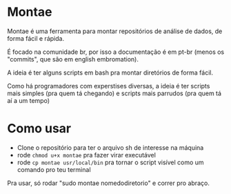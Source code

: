 # Montae


Montae é uma ferramenta para montar repositórios de análise de dados, de forma fácil e rápida.

É focado na comunidade br, por isso a documentação é em pt-br (menos os "commits", que são em english embromation). 



A ideia é ter alguns scripts em bash pra montar diretórios de forma fácil. 

Como há programadores com experstises diversas, a ideia é ter scripts mais simples (pra quem tá chegando) e scripts mais parrudos (pra quem tá aí a um tempo)

# Como usar

* Clone o repositório para ter o arquivo sh de interesse na máquina
* rode `chmod u+x montae` pra fazer virar executável
* rode `cp montae usr/local/bin` pra tornar o script visível como um comando pro teu terminal 

Pra usar, só rodar "sudo montae nomedodiretorio" e correr pro abraço. 

